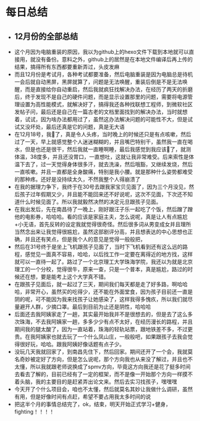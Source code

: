 # 每日总结
* ## 12月份的全部总结
* 这个月因为电脑重装的原因，我以为github上的hexo文件下载到本地就可以直接用，就没有备份。意料之外，github上的居然是在本地文件编译后再上传的结果，搞得所有东西都要重新弄过，头皮发麻
* 而且12月份是考试月，各种考试都要准备，然后电脑重装是因为电脑总是待机一会后就自动黑屏，黑屏就算了，问题是无法唤醒，重装后倒是不是无法唤醒，而是直接给你自动重启，然后我就疯狂找解决办法，在经历了两天的折磨后，终于发现不是自己的硬件问题，而是显示设置那里的问题，需要将电源管理设置为高性能模式，就解决好了，搞得我还各种找联想工程师，到微软社区发帖子问，最后还是自己在一篇古老的文档里面找到的解决办法，当时就想着，试试，因为啥办法都用过了，虽然这办法解决问题的可能性不大，但是试试又没坏处，最后还真是它的问题，真是无大语
* 在12月18号，我🐏了，真是令人头疼，当时晚上的时候还只是有点咳嗽，然后过了一天，早上就感觉整个人迷迷糊糊的，并且嘴巴特别干，虽然我一直在喝水，但是也还是很干，然后我就一直睡啊睡，最后我感觉到我应该🐏了，就测体温，38度多，并且还没胃口，一直想吐，这就让我非常难受。后来索性是体温下去了，过一天觉得身体很多汗，就去洗澡，然后哦豁，又继续发烧，然后一直咳嗽。并且一直都是全身酸痛，特别是我小腰。就是那种什么姿势都难受的那种疼。还好是没持续太久，不然我整个人得崩溃了
* 在我的据理力争下，我终于在30号去跟我家宝贝见面了，因为三个月没见，然后孩子过年假期又少，并且能不能回来还不好说呢，这次不见面，下次还不知道什么时候见面了。所以我就毅然决然的决定元旦跟孩子见面。
* 在我出发后，先在南昌待了一晚上，刚好跟汪子乐一起吃了个饭，然后蹭了蹭他的电影券，哈哈哈。看的应该是家庭主夫，怎么说呢，真是让人有点尴尬+小无语，首先反转的设定我就觉得很奇怪。然后很多词从男变成女并且理所当然念出来让我觉得很尴尬，虽然这部剧评分高，并且想表达的中心思想也正确，并且还有笑点，但是我个人的意见是觉得一般般把，
* 然后在31号终于是坐上飞机跟孩子见面了，当时下飞机看到还有这么远的路程，感觉见一面真不容易，哈哈，以后找工作一定要在离得近的地方找，这样就可以一直待一起了。路过了一个北京理工大学珠海学院，我还以为就是北京理工的一个分校，觉得很牛，原来一查，只是一个普本，真是尴尬，路过的时候还在想，要是能考上这个大学真不错。
* 在跟孩子见面后，就一起过了三天，期间我们每天都是走了好多路，啊哈哈哈，非常开心，虽然买的吃得少，还不能在外面堂食，因为孩子目前还一直是阴的呢，可不能因为我来找孩子让她感染了，这样我得多愧疚，所以我们就尽量避开人群，少摘口罩。最后到目前为止还是阴性，哈哈哈
* 后面还去我阿姨家走了一趟，其实最开始我并不是很想去的，但是去了这么多次珠海，不去我阿姨家一趟，多多少少有点不太好，在经历漫长的路程，并且期间我的腿太酸了，因为一直站着，珠海的轻轨站票，跟地铁差不多，不过更贵。在我阿姨家也就去玩了一个什么凤山庄，一般般吧，如果跟孩子去我会觉得很好玩，哈哈。跟我阿姨好像话题有点子少。
* 没玩几天我就回家了，到南昌先住下，然后回家。期间还开了一个会，我就莫名奇妙被定好了方向，但是怎么说呢，那个方向我也从来没了解过，并且也不太懂，所以我就跟老师说换成了spmv方向，毕竟这方向我还是花了挺多时间去看去了解的，目前已经有了一定的框架，而不是像一开始那个方向一样摸不着头脑，我的主要目的是赶紧弄出论文来。然后去实习找孩子，嘿嘿嘿
* 今天开了个什么项目会，咱也不太懂，然后就莫名其妙让我做什么调研，虽然有用，但是好像时间有点赶，希望不要占用我太多时间的说
* 把这半个月的事情总结完了，ok，结束，明天开始正式学习+健身，fighting！！！！